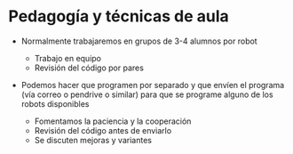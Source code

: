 

# Pedagogía y técnicas de aula


* Normalmente trabajaremos en grupos de 3-4 alumnos por robot
    * Trabajo en equipo
    * Revisión del código por pares
        
* Podemos hacer que programen por separado y que envíen el programa (vía correo o pendrive o similar) para que se programe alguno de los robots disponibles
    * Fomentamos la paciencia y la cooperación
    * Revisión del código antes de enviarlo
    * Se discuten mejoras y variantes
